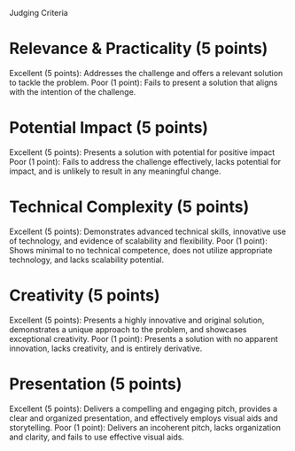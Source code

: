 Judging Criteria 


# Relevance & Practicality (5 points)
Excellent (5 points): Addresses the challenge and offers a relevant solution to tackle the problem.
Poor (1 point): Fails to present a solution that aligns with the intention of the challenge. 

# Potential Impact (5 points)
Excellent (5 points): Presents a solution with potential for positive impact
Poor (1 point): Fails to address the challenge effectively, lacks potential for impact, and is unlikely to result in any meaningful change. 

# Technical Complexity (5 points)
Excellent (5 points): Demonstrates advanced technical skills, innovative use of technology, and evidence of scalability and flexibility.
Poor (1 point): Shows minimal to no technical competence, does not utilize appropriate technology, and lacks scalability potential.

# Creativity (5 points)
Excellent (5 points): Presents a highly innovative and original solution, demonstrates a unique approach to the problem, and showcases exceptional creativity.
Poor (1 point): Presents a solution with no apparent innovation, lacks creativity, and is entirely derivative. 

# Presentation (5 points)
Excellent (5 points): Delivers a compelling and engaging pitch, provides a clear and organized presentation, and effectively employs visual aids and storytelling.
Poor (1 point): Delivers an incoherent pitch, lacks organization and clarity, and fails to use effective visual aids.
